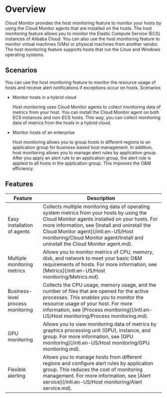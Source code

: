 # Overview

Cloud Monitor provides the host monitoring feature to monitor your hosts by using the Cloud Monitor agents that are installed on the hosts. The host monitoring feature allows you to monitor the Elastic Compute Service \(ECS\) instances of Alibaba Cloud. You can also use the host monitoring feature to monitor virtual machines \(VMs\) or physical machines from another vendor. The host monitoring feature supports hosts that run the Linux and Windows operating systems.

## Scenarios

You can use the host monitoring feature to monitor the resource usage of hosts and receive alert notifications if exceptions occur on hosts. Scenarios

-   Monitor hosts in a hybrid cloud

    Host monitoring uses Cloud Monitor agents to collect monitoring data of metrics from your host. You can install the Cloud Monitor agent on both ECS instances and non-ECS hosts. This way, you can collect monitoring data of metrics from the hosts in a hybrid cloud.

-   Monitor hosts of an enterprise

    Host monitoring allows you to group hosts in different regions to an application group for business-based host management. In addition, host monitoring allows you to manage alert rules by application group. After you apply an alert rule to an application group, the alert rule is applied to all hosts in the application group. This improves the O&M efficiency.


## Features

|Feature|Description|
|-------|-----------|
|Easy installation of agents|Collects multiple monitoring data of operating system metrics from your hosts by using the Cloud Monitor agents installed on your hosts. For more information, see [Install and uninstall the Cloud Monitor agent](/intl.en-US/Host monitoring/Cloud Monitor agent/Install and uninstall the Cloud Monitor agent.md).|
|Multiple monitoring metrics|Allows you to monitor metrics of CPU, memory, disk, and network to meet your basic O&M requirements of hosts. For more information, see [Metrics](/intl.en-US/Host monitoring/Metrics.md).|
|Business-level process monitoring|Collects the CPU usage, memory usage, and the number of files that are opened for the active processes. This enables you to monitor the resource usage of your host. For more information, see [Process monitoring](/intl.en-US/Host monitoring/Process monitoring.md).|
|GPU monitoring|Allows you to view monitoring data of metrics by graphics processing unit \(GPU\), instance, and group. For more information, see [GPU monitoring](/intl.en-US/Host monitoring/GPU monitoring.md).|
|Flexible alerting|Allows you to manage hosts from different regions and configure alert rules by application group. This reduces the cost of monitoring management. For more information, see [Alert service](/intl.en-US/Host monitoring/Alert service.md).|

